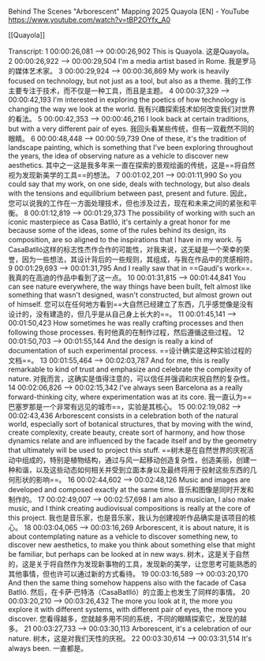 
Behind The Scenes "Arborescent" Mapping 2025 Quayola [EN] - YouTube
https://www.youtube.com/watch?v=tBP2OYfx_A0

[[Quayola]]

Transcript:
1
00:00:26,081 --> 00:00:26,902
This is Quayola.
这是Quayola。
2
00:00:26,922 --> 00:00:29,504
I'm a media artist based in Rome.
我是罗马的媒体艺术家。
3
00:00:29,924 --> 00:00:36,869
My work is heavily focused on technology, but not just as a tool, but also as a theme.
我的工作主要专注于技术，而不仅是一种工具，而且是主题。
4
00:00:37,329 --> 00:00:42,193
I'm interested in exploring the poetics of how technology is changing the way we look at the world.
我有兴趣探索技术如何改变我们对世界的看法。
5
00:00:42,353 --> 00:00:46,216
I look back at certain traditions, but with a very different pair of eyes.
我回头看某些传统，但有一双截然不同的眼睛。
6
00:00:48,448 --> 00:00:59,739
One of these, it's the tradition of landscape painting, which is something that I've been exploring throughout the years, the idea of observing nature as a vehicle to discover new aesthetics.
其中之一这是我多年来一直在探索的景观绘画的传统，这是==将自然视为发现新美学的工具==的想法。
7
00:01:02,201 --> 00:01:11,990
So you could say that my work, on one side, deals with technology, but also deals with the tensions and equilibrium between past, present and future.
因此，您可以说我的工作在一方面处理技术，但也涉及过去，现在和未来之间的紧张和平衡。
8
00:01:12,819 --> 00:01:29,373
The possibility of working with such an iconic masterpiece as Casa Batlló, it's certainly a great honor for me because some of the ideas, some of the rules behind its design, its composition, are so aligned to the inspirations that I have in my work.
与CasaBatlló这样的标志性杰作合作的可能性，对我来说，这无疑是一个荣幸的荣誉，因为一些想法，其设计背后的一些规则，其组成，与我在作品中的灵感相符。
9
00:01:29,693 --> 00:01:31,795
And I really saw that in ==Gaudí's work==.
我真的在高迪的作品中看到了这一点。
10
00:01:31,815 --> 00:01:44,841
You can see nature everywhere, the way things have been built, felt almost like something that wasn't designed, wasn't constructed, but almost grown out of himself.
您可以在任何地方看到==大自然已经建立了东西，几乎感觉像是没有设计的，没有建造的，但几乎是从自己身上长大的==。
11
00:01:45,141 --> 00:01:50,423
How sometimes he was really crafting processes and then following those processes.
有时他真的在制作过程，然后遵循这些过程。
12
00:01:50,703 --> 00:01:55,144
And the design is really a kind of documentation of such experimental process.
==设计确实是这种实验过程的文档==。
13
00:01:55,464 --> 00:02:03,787
And for me, this is really remarkable to kind of trust and emphasize and celebrate the complexity of nature.
对我而言，这确实是值得注意的，可以信任并强调和庆祝自然的复杂性。
14
00:02:06,826 --> 00:02:15,342
I've always seen Barcelona as a really forward-thinking city, where experimentation was at its core.
我一直认为==巴塞罗那是一个非常有远见的城市==，实验是其核心。
15
00:02:19,082 --> 00:02:43,436
Arborescent consists in a celebration both of the natural world, especially sort of botanical structures, that by moving with the wind, create complexity, create beauty, create sort of harmony, and how those dynamics relate and are influenced by the facade itself and by the geometry that ultimately will be used to project this stuff.
==树木是在自然世界的庆祝活动中组成的，特别是植物结构，通过与风一起移动创造复杂性，创造美丽，创建一种和谐，以及这些动态如何相关并受到立面本身以及最终将用于投射这些东西的几何形状的影响==。
16
00:02:44,602 --> 00:02:48,126
Music and images are developed and composed exactly at the same time.
音乐和图像是同时开发和制作的。
17
00:02:49,007 --> 00:02:57,698
I am also a musician, I also make music, and I think creating audiovisual compositions is really at the core of this project.
我也是音乐家，也是音乐家，我认为创建视听作品确实是该项目的核心。
18
00:03:04,065 --> 00:03:16,269
Arborescent, it is about nature, it is about contemplating nature as a vehicle to discover something new, to discover new aesthetics, to make you think about something else that might be familiar, but perhaps can be looked at in new ways.
树木，这是关于自然的，这是关于将自然作为发现新事物的工具，发现新的美学，让您思考可能熟悉的其他事情，但也许可以通过新的方式看待。
19
00:03:16,589 --> 00:03:20,170
And then the same thing somehow happens also with the facade of Casa Batlló.
然后，在卡萨·巴特洛（CasaBatlló）的立面上也发生了同样的事情。
20
00:03:20,210 --> 00:03:26,432
The more you look at it, the more you explore it with different systems, with different pair of eyes, the more you discover.
您看得越多，您就越多用不同的系统，不同的眼睛探索它，发现的越多。
21
00:03:27,733 --> 00:03:30,113
Arborescent, it's a celebration of our nature.
树木，这是对我们天性的庆祝。
22
00:03:30,614 --> 00:03:31,514
It's always been.
一直都是。